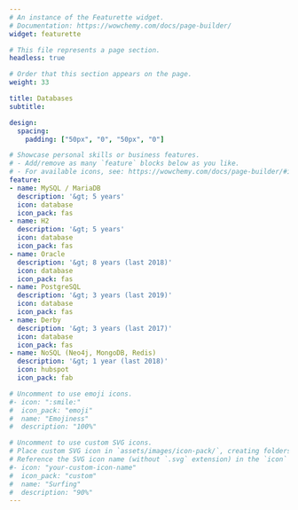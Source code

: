 ```yaml
---
# An instance of the Featurette widget.
# Documentation: https://wowchemy.com/docs/page-builder/
widget: featurette

# This file represents a page section.
headless: true

# Order that this section appears on the page.
weight: 33

title: Databases
subtitle:

design:
  spacing:
    padding: ["50px", "0", "50px", "0"]

# Showcase personal skills or business features.
# - Add/remove as many `feature` blocks below as you like.
# - For available icons, see: https://wowchemy.com/docs/page-builder/#icons
feature:
- name: MySQL / MariaDB
  description: '&gt; 5 years'
  icon: database
  icon_pack: fas
- name: H2
  description: '&gt; 5 years'
  icon: database
  icon_pack: fas
- name: Oracle
  description: '&gt; 8 years (last 2018)'
  icon: database
  icon_pack: fas
- name: PostgreSQL
  description: '&gt; 3 years (last 2019)'
  icon: database
  icon_pack: fas
- name: Derby
  description: '&gt; 3 years (last 2017)'
  icon: database
  icon_pack: fas
- name: NoSQL (Neo4j, MongoDB, Redis)
  description: '&gt; 1 year (last 2018)'
  icon: hubspot
  icon_pack: fab

# Uncomment to use emoji icons.
#- icon: ":smile:"
#  icon_pack: "emoji"
#  name: "Emojiness"
#  description: "100%"  

# Uncomment to use custom SVG icons.
# Place custom SVG icon in `assets/images/icon-pack/`, creating folders if necessary.
# Reference the SVG icon name (without `.svg` extension) in the `icon` field.
#- icon: "your-custom-icon-name"
#  icon_pack: "custom"
#  name: "Surfing"
#  description: "90%"
---
```

